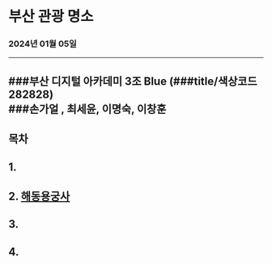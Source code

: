 # 부산 관광 명소  
### 2024년 01월 05일
---
###부산 디지털 아카데미 3조 Blue (###title/색상코드 282828)  
###손가얼 , 최세윤, 이명숙, 이창훈  
---

## 목차  
## 1.
## 2. [해동용궁사](project02/Haedong.md)
## 3. 
## 4.



